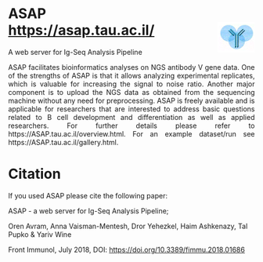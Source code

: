 # ASAP<br>https://asap.tau.ac.il/<img align="right" src="frontend/pics/ASAP_logo.gif" width="15%" height="15%"> 
A web server for Ig-Seq Analysis Pipeline

<p align="justify">
ASAP facilitates bioinformatics analyses on NGS antibody V gene data. One of the strengths of ASAP is that it allows analyzing experimental replicates, which is valuable for increasing the signal to noise ratio. Another major component is to upload the NGS data as obtained from the sequencing machine without any need for preprocessing. ASAP is freely available and is applicable for researchers that are interested to address basic questions related to B cell development and differentiation as well as applied researchers. For further details please refer to https://ASAP.tau.ac.il/overview.html. For an example dataset/run see https://ASAP.tau.ac.il/gallery.html.
</p>

# Citation 
If you used ASAP please cite the following paper: 

ASAP - a web server for Ig-Seq Analysis Pipeline;

Oren Avram, Anna Vaisman-Mentesh, Dror Yehezkel, Haim Ashkenazy, Tal Pupko & Yariv Wine 

Front Immunol, July 2018, DOI: https://doi.org/10.3389/fimmu.2018.01686 
